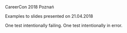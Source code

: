 CareerCon 2018 Poznań

Examples to slides presented on 21.04.2018

One test intentionally failing. One test intentionally in error.
